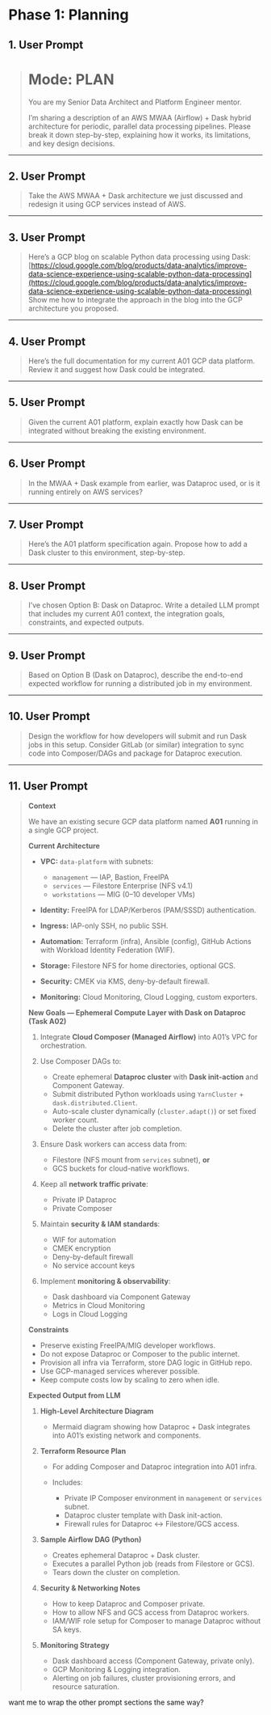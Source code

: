 
# Phase 1: Planning

## 1. User Prompt

> # Mode: PLAN
>
> You are my Senior Data Architect and Platform Engineer mentor.
>
> I’m sharing a description of an AWS MWAA (Airflow) + Dask hybrid architecture for periodic, parallel data processing pipelines.
> Please break it down step-by-step, explaining how it works, its limitations, and key design decisions.

---

## 2. User Prompt

> Take the AWS MWAA + Dask architecture we just discussed and redesign it using GCP services instead of AWS.

---

## 3. User Prompt

> Here’s a GCP blog on scalable Python data processing using Dask:
> [https://cloud.google.com/blog/products/data-analytics/improve-data-science-experience-using-scalable-python-data-processing](https://cloud.google.com/blog/products/data-analytics/improve-data-science-experience-using-scalable-python-data-processing)
> Show me how to integrate the approach in the blog into the GCP architecture you proposed.

---

## 4. User Prompt

> Here’s the full documentation for my current A01 GCP data platform.
> Review it and suggest how Dask could be integrated.

---

## 5. User Prompt

> Given the current A01 platform, explain exactly how Dask can be integrated without breaking the existing environment.

---

## 6. User Prompt

> In the MWAA + Dask example from earlier, was Dataproc used, or is it running entirely on AWS services?

---

## 7. User Prompt

> Here’s the A01 platform specification again.
> Propose how to add a Dask cluster to this environment, step-by-step.

---

## 8. User Prompt

> I’ve chosen Option B: Dask on Dataproc.
> Write a detailed LLM prompt that includes my current A01 context, the integration goals, constraints, and expected outputs.

---

## 9. User Prompt

> Based on Option B (Dask on Dataproc), describe the end-to-end expected workflow for running a distributed job in my environment.

---

## 10. User Prompt

> Design the workflow for how developers will submit and run Dask jobs in this setup.
> Consider GitLab (or similar) integration to sync code into Composer/DAGs and package for Dataproc execution.

---

## 11. User Prompt

> **Context**
>
> We have an existing secure GCP data platform named **A01** running in a single GCP project.
>
> **Current Architecture**
>
> * **VPC:** `data-platform` with subnets:
>
>   * `management` — IAP, Bastion, FreeIPA
>   * `services` — Filestore Enterprise (NFS v4.1)
>   * `workstations` — MIG (0–10 developer VMs)
> * **Identity:** FreeIPA for LDAP/Kerberos (PAM/SSSD) authentication.
> * **Ingress:** IAP-only SSH, no public SSH.
> * **Automation:** Terraform (infra), Ansible (config), GitHub Actions with Workload Identity Federation (WIF).
> * **Storage:** Filestore NFS for home directories, optional GCS.
> * **Security:** CMEK via KMS, deny-by-default firewall.
> * **Monitoring:** Cloud Monitoring, Cloud Logging, custom exporters.
>
> **New Goals — Ephemeral Compute Layer with Dask on Dataproc (Task A02)**
>
> 1. Integrate **Cloud Composer (Managed Airflow)** into A01’s VPC for orchestration.
> 2. Use Composer DAGs to:
>
>    * Create ephemeral **Dataproc cluster** with **Dask init-action** and Component Gateway.
>    * Submit distributed Python workloads using `YarnCluster` + `dask.distributed.Client`.
>    * Auto-scale cluster dynamically (`cluster.adapt()`) or set fixed worker count.
>    * Delete the cluster after job completion.
> 3. Ensure Dask workers can access data from:
>
>    * Filestore (NFS mount from `services` subnet), **or**
>    * GCS buckets for cloud-native workflows.
> 4. Keep all **network traffic private**:
>
>    * Private IP Dataproc
>    * Private Composer
> 5. Maintain **security & IAM standards**:
>
>    * WIF for automation
>    * CMEK encryption
>    * Deny-by-default firewall
>    * No service account keys
> 6. Implement **monitoring & observability**:
>
>    * Dask dashboard via Component Gateway
>    * Metrics in Cloud Monitoring
>    * Logs in Cloud Logging
>
> **Constraints**
>
> * Preserve existing FreeIPA/MIG developer workflows.
> * Do not expose Dataproc or Composer to the public internet.
> * Provision all infra via Terraform, store DAG logic in GitHub repo.
> * Use GCP-managed services wherever possible.
> * Keep compute costs low by scaling to zero when idle.
>
> **Expected Output from LLM**
>
> 1. **High-Level Architecture Diagram**
>
>    * Mermaid diagram showing how Dataproc + Dask integrates into A01’s existing network and components.
> 2. **Terraform Resource Plan**
>
>    * For adding Composer and Dataproc integration into A01 infra.
>    * Includes:
>
>      * Private IP Composer environment in `management` or `services` subnet.
>      * Dataproc cluster template with Dask init-action.
>      * Firewall rules for Dataproc ↔ Filestore/GCS access.
> 3. **Sample Airflow DAG (Python)**
>
>    * Creates ephemeral Dataproc + Dask cluster.
>    * Executes a parallel Python job (reads from Filestore or GCS).
>    * Tears down the cluster on completion.
> 4. **Security & Networking Notes**
>
>    * How to keep Dataproc and Composer private.
>    * How to allow NFS and GCS access from Dataproc workers.
>    * IAM/WIF role setup for Composer to manage Dataproc without SA keys.
> 5. **Monitoring Strategy**
>
>    * Dask dashboard access (Component Gateway, private only).
>    * GCP Monitoring & Logging integration.
>    * Alerting on job failures, cluster provisioning errors, and resource saturation.

want me to wrap the other prompt sections the same way?
